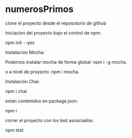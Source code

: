# numerosPrimos

clone el proyecto desde el reposotorio de github



Iniciacion del proyecto bajo el control de npm:

npm init --yes

Instalación Mocha:

Podemos instalar mocha de forma global: npm i -g mocha.

o a nivel de proyecto: npm i mocha.

Instalación Chai:

npm i chai

estan contenidos en package.json:

npm i 

correr el proyecto con los test asosciados:

npm test 
